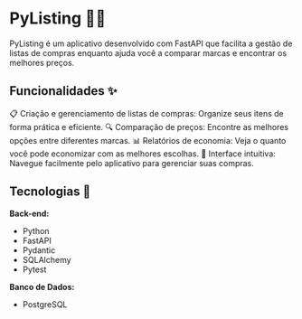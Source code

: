 # PyListing 🛒🐍

PyListing é um aplicativo desenvolvido com FastAPI que facilita a gestão de listas de compras enquanto ajuda você a comparar marcas e encontrar os melhores preços.

## Funcionalidades ✨

📋 Criação e gerenciamento de listas de compras: Organize seus itens de forma prática e eficiente.
🔍 Comparação de preços: Encontre as melhores opções entre diferentes marcas.
📊 Relatórios de economia: Veja o quanto você pode economizar com as melhores escolhas.
🛒 Interface intuitiva: Navegue facilmente pelo aplicativo para gerenciar suas compras.

## Tecnologias 🚀

**Back-end:**

- Python
- FastAPI
- Pydantic
- SQLAlchemy
- Pytest

**Banco de Dados:**

- PostgreSQL
